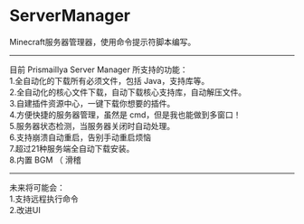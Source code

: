 # ServerManager
Minecraft服务器管理器，使用命令提示符脚本编写。
<hr>
目前 Prismaillya Server Manager 所支持的功能：<br/>
  1.全自动化的下载所有必须文件，包括 Java，支持库等。<br/>
  2.全自动化的核心文件下载，自动下载核心支持库，自动解压文件。<br/>
  3.自建插件资源中心，一键下载你想要的插件。<br/>
  4.方便快捷的服务器管理，虽然是 cmd，但是我也能做到多窗口！<br/>
  5.服务器状态检测，当服务器关闭时自动处理。<br/>
  6.支持崩溃自动重启，告别手动重启烦恼<br/>
  7.超过21种服务端全自动下载安装。<br/>
  8.内置 BGM （ 滑稽<br/>
<hr>
未来将可能会：<br/>
  1.支持远程执行命令<br/>
  2.改进UI<br/>
